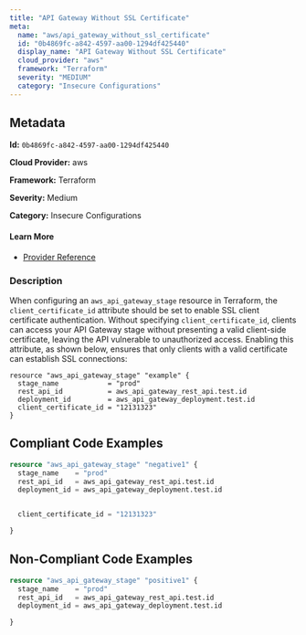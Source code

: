 ```yaml
---
title: "API Gateway Without SSL Certificate"
meta:
  name: "aws/api_gateway_without_ssl_certificate"
  id: "0b4869fc-a842-4597-aa00-1294df425440"
  display_name: "API Gateway Without SSL Certificate"
  cloud_provider: "aws"
  framework: "Terraform"
  severity: "MEDIUM"
  category: "Insecure Configurations"
---
```

## Metadata

**Id:** `0b4869fc-a842-4597-aa00-1294df425440`

**Cloud Provider:** aws

**Framework:** Terraform

**Severity:** Medium

**Category:** Insecure Configurations

#### Learn More

 - [Provider Reference](https://registry.terraform.io/providers/hashicorp/aws/latest/docs/resources/api_gateway_stage#client_certificate_id)

### Description

 When configuring an `aws_api_gateway_stage` resource in Terraform, the `client_certificate_id` attribute should be set to enable SSL client certificate authentication. Without specifying `client_certificate_id`, clients can access your API Gateway stage without presenting a valid client-side certificate, leaving the API vulnerable to unauthorized access. Enabling this attribute, as shown below, ensures that only clients with a valid certificate can establish SSL connections:

```
resource "aws_api_gateway_stage" "example" {
  stage_name            = "prod"
  rest_api_id           = aws_api_gateway_rest_api.test.id
  deployment_id         = aws_api_gateway_deployment.test.id
  client_certificate_id = "12131323"
}
```


## Compliant Code Examples
```terraform
resource "aws_api_gateway_stage" "negative1" {
  stage_name    = "prod"
  rest_api_id   = aws_api_gateway_rest_api.test.id
  deployment_id = aws_api_gateway_deployment.test.id


  client_certificate_id = "12131323"

}

```
## Non-Compliant Code Examples
```terraform
resource "aws_api_gateway_stage" "positive1" {
  stage_name    = "prod"
  rest_api_id   = aws_api_gateway_rest_api.test.id
  deployment_id = aws_api_gateway_deployment.test.id

}

```